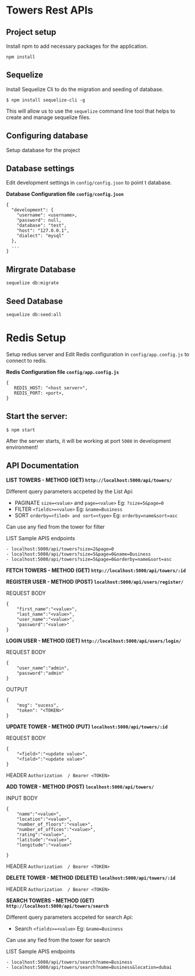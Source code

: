 # Towers Rest APIs

## Project setup

Install npm to add necessary packages for the application.

```
npm install
```
## Sequelize

Install Sequelize Cli to do the migration and seeding of database.

```
$ npm install sequelize-cli -g
```
This will allow us to use the `sequelize`  command line tool that helps to create and manage sequelize files.


## Configuring  database 
   
  Setup database for the project
  
## Database settings

Edit development settings in `config/config.json` to point t database.

**Database Configuration file `config/config.json`**

```
{
  "development": {
    "username": <username>,
    "password": null,
    "database": "test",
    "host": "127.0.0.1",
    "dialect": "mysql"
  },
  ...
}
```
## Mirgrate Database 
```
sequelize db:migrate
```

## Seed Database 
```
sequelize db:seed:all
```

# Redis Setup

Setup redius server and Edit Redis configuration in  `config/app.config.js` to connect to redis.

**Redis Configuration file `config/app.config.js`**

```
{
   REDIS_HOST: "<host server>",
   REDIS_PORT: <port>,
}
```
## Start the server:

```
$ npm start
```
After the server starts, it will be working at port `5000` in development environment!

## API Documentation

**LIST TOWERS - METHOD (GET) `http://localhost:5000/api/towers/`**

Different query parameters accpeted by the List Api:
  - PAGINATE  `size=<value>` and `page=<value>` Eg: `?size=5&page=0`
  - FILTER  `<fields>=<value>` Eg: `&name=Business`
  - SORT   `orderby=<filed> and sort=<type>`  Eg: `orderby=name&sort=asc`

Can use any fied from the tower for filter

LIST Sample APIS endpoints
```
- localhost:5000/api/towers?size=2&page=0
- localhost:5000/api/towers?size=5&page=0&name=Business
- localhost:5000/api/towers?size=5&page=0&orderby=name&sort=asc
```
**FETCH TOWERS - METHOD (GET) `http://localhost:5000/api/towers/:id`**

**REGISTER USER - METHOD (POST) `localhost:5000/api/users/register/`**

REQUEST BODY
```
{
    "first_name":"<value>",
    "last_name":"<value>",
    "user_name":"<value>",
    "password":"<value>"
}
```
**LOGIN USER - METHOD (GET) `http://localhost:5000/api/users/login/`**

REQUEST BODY
```
{
    "user_name":"admin",
    "password":"admin"
}
```
OUTPUT
```
{
    "msg": "sucess",
    "token": "<TOKEN>"
}
```

**UPDATE TOWER - METHOD (PUT) `localhost:5000/api/towers/:id`**

REQUEST BODY
```
{
    "<field>":"<update value>",
    "<field>":"<update value>"
}
```
HEADER  `Authorization  / Bearer <TOKEN>`

**ADD TOWER - METHOD (POST) `localhost:5000/api/towers/`**

INPUT BODY
```
{
    "name":"<value>",
    "location":"<value>",
    "number_of_floors":"<value>",
    "number_of_offices":"<value>",
    "rating":"<value>",
    "latitude":"<value>",
    "longitude":"<value>"

}
```
HEADER  `Authorization  / Bearer <TOKEN>`

**DELETE TOWER - METHOD (DELETE) `localhost:5000/api/towers/:id`**

HEADER  `Authorization  / Bearer <TOKEN>`


**SEARCH TOWERS - METHOD (GET) `http://localhost:5000/api/towers/search`**

Different query parameters accpeted for search Api:
  - Search  `<fields>=<value>` Eg: `&name=Business`

Can use any fied from the tower for search

LIST Sample APIS endpoints
```
- localhost:5000/api/towers/search?name=Business
- localhost:5000/api/towers/search?name=Business&location=dubai
```

